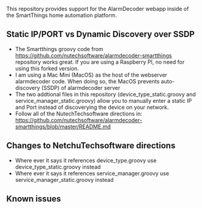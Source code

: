 This repository provides support for the AlarmDecoder webapp inside of the SmartThings home automation platform.

## Static IP/PORT vs Dynamic Discovery over SSDP
   
* The Smartthings groovy code from https://github.com/nutechsoftware/alarmdecoder-smartthings repository works great.  If you are using a Raspberry PI, no need for using this forked version.
* I am using a Mac Mini (MacOS) as the host of the webserver alarmdecoder code.  When doing so, the MacOS prevents auto-discovery (SSDP) of alarmdecoder server
* The two addtional files in this repository (device_type_static.groovy and service_manager_static.groovy) allow you to manually enter a static IP and Port instead of discoverying the device on your network.
* Follow all of the NutechTechsoftware directions in: https://github.com/nutechsoftware/alarmdecoder-smartthings/blob/master/README.md

## Changes to NetchuTechsoftware directions
* Where ever it says it references device_type.groovy use device_type_static.groovy instead
* Where ever it says it references service_manager.groovy use service_manager_static.groovy instead

## Known issues

